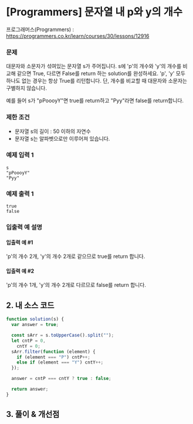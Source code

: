 # [Programmers] 문자열 내 p와 y의 개수

프로그래머스(Programmers) : https://programmers.co.kr/learn/courses/30/lessons/12916

### 문제

대문자와 소문자가 섞여있는 문자열 s가 주어집니다. s에 'p'의 개수와 'y'의 개수를 비교해 같으면 True, 다르면 False를 return 하는 solution를 완성하세요. 'p', 'y' 모두 하나도 없는 경우는 항상 True를 리턴합니다. 단, 개수를 비교할 때 대문자와 소문자는 구별하지 않습니다.

예를 들어 s가 "pPoooyY"면 true를 return하고 "Pyy"라면 false를 return합니다.

### 제한 조건

- 문자열 s의 길이 : 50 이하의 자연수
- 문자열 s는 알파벳으로만 이루어져 있습니다.

### 예제 입력 1

```
s
"pPoooyY"
"Pyy"
```

### 예제 출력 1

```
true
false
```

### 입출력 예 설명

#### 입출력 예 #1

'p'의 개수 2개, 'y'의 개수 2개로 같으므로 true를 return 합니다.

#### 입출력 예 #2

'p'의 개수 1개, 'y'의 개수 2개로 다르므로 false를 return 합니다.

## 2. 내 소스 코드

```javascript
function solution(s) {
  var answer = true;

  const sArr = s.toUpperCase().split("");
  let cntP = 0,
    cntY = 0;
  sArr.filter(function (element) {
    if (element === "P") cntP++;
    else if (element === "Y") cntY++;
  });

  answer = cntP === cntY ? true : false;

  return answer;
}
```

## 3. 풀이 & 개선점
